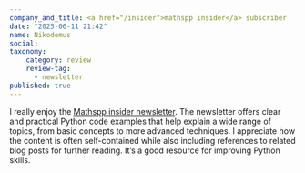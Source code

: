 ```yaml
---
company_and_title: <a href="/insider">mathspp insider</a> subscriber
date: "2025-06-11 21:42"
name: Nikodemus
social: 
taxonomy:
    category: review
    review-tag:
      - newsletter
published: true
---
```


I really enjoy the [Mathspp insider newsletter](/insider).
The newsletter offers clear and practical Python code examples that help explain a wide range of topics, from basic concepts to more advanced techniques.
I appreciate how the content is often self-contained while also including references to related blog posts for further reading.
It’s a good resource for improving Python skills.
